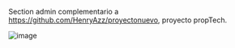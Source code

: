 Section admin complementario a https://github.com/HenryAzz/proyectonuevo, proyecto propTech.


![image](https://github.com/gguaimas85/admin/assets/55361033/838c60d4-1b7f-40d8-a474-6878ef1d2ff3)
